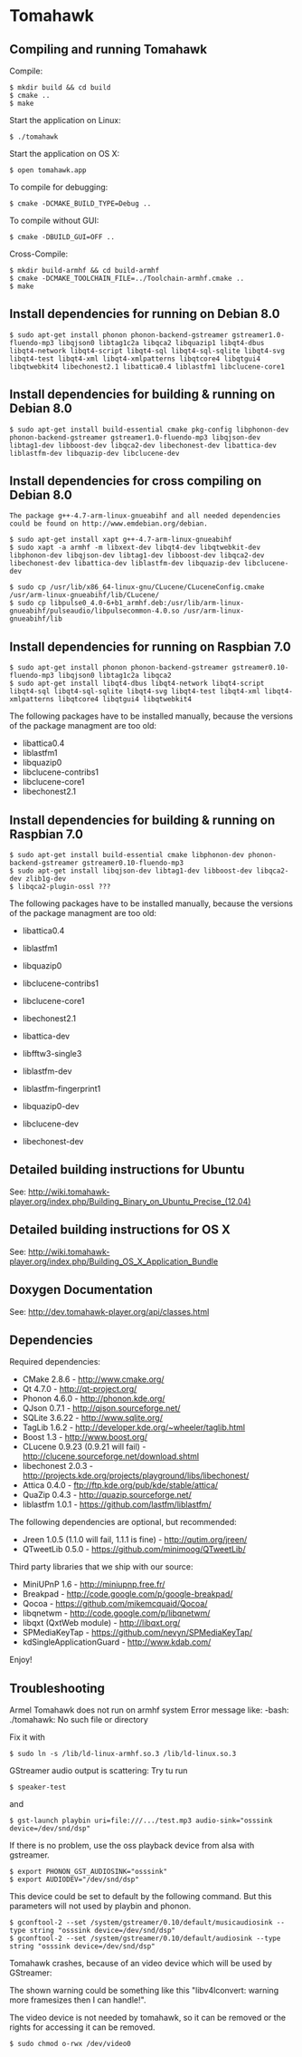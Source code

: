 Tomahawk
========

Compiling and running Tomahawk
------------------------------

Compile:

    $ mkdir build && cd build
    $ cmake ..
    $ make

Start the application on Linux:

    $ ./tomahawk

Start the application on OS X:

    $ open tomahawk.app
    
    
To compile for debugging:

	$ cmake -DCMAKE_BUILD_TYPE=Debug ..
	
	
To compile without GUI:

	$ cmake -DBUILD_GUI=OFF ..

    
Cross-Compile:

	$ mkdir build-armhf && cd build-armhf
	$ cmake -DCMAKE_TOOLCHAIN_FILE=../Toolchain-armhf.cmake ..
    $ make



Install dependencies for running on Debian 8.0
-----------------------------------------

	$ sudo apt-get install phonon phonon-backend-gstreamer gstreamer1.0-fluendo-mp3 libqjson0 libtag1c2a libqca2 libquazip1 libqt4-dbus libqt4-network libqt4-script libqt4-sql libqt4-sql-sqlite libqt4-svg libqt4-test libqt4-xml libqt4-xmlpatterns libqtcore4 libqtgui4 libqtwebkit4 libechonest2.1 libattica0.4 liblastfm1 libclucene-core1


Install dependencies for building & running on Debian 8.0
-----------------------------------------

	$ sudo apt-get install build-essential cmake pkg-config libphonon-dev phonon-backend-gstreamer gstreamer1.0-fluendo-mp3 libqjson-dev libtag1-dev libboost-dev libqca2-dev libechonest-dev libattica-dev liblastfm-dev libquazip-dev libclucene-dev


Install dependencies for cross compiling on Debian 8.0
-----------------------------------------

	The package g++-4.7-arm-linux-gnueabihf and all needed dependencies could be found on http://www.emdebian.org/debian.
	
	$ sudo apt-get install xapt g++-4.7-arm-linux-gnueabihf
	$ sudo xapt -a armhf -m libxext-dev libqt4-dev libqtwebkit-dev libphonon-dev libqjson-dev libtag1-dev libboost-dev libqca2-dev libechonest-dev libattica-dev liblastfm-dev libquazip-dev libclucene-dev
	
	$ sudo cp /usr/lib/x86_64-linux-gnu/CLucene/CLuceneConfig.cmake /usr/arm-linux-gnueabihf/lib/CLucene/
	$ sudo cp libpulse0_4.0-6+b1_armhf.deb:/usr/lib/arm-linux-gnueabihf/pulseaudio/libpulsecommon-4.0.so /usr/arm-linux-gnueabihf/lib


Install dependencies for running on Raspbian 7.0
-----------------------------------------

	$ sudo apt-get install phonon phonon-backend-gstreamer gstreamer0.10-fluendo-mp3 libqjson0 libtag1c2a libqca2
	$ sudo apt-get install libqt4-dbus libqt4-network libqt4-script libqt4-sql libqt4-sql-sqlite libqt4-svg libqt4-test libqt4-xml libqt4-xmlpatterns libqtcore4 libqtgui4 libqtwebkit4


The following packages have to be installed manually, because the versions of the package managment are too old:

* libattica0.4
* liblastfm1
* libquazip0
* libclucene-contribs1
* libclucene-core1
* libechonest2.1



Install dependencies for building & running on Raspbian 7.0
-----------------------------------------

	$ sudo apt-get install build-essential cmake libphonon-dev phonon-backend-gstreamer gstreamer0.10-fluendo-mp3
	$ sudo apt-get install libqjson-dev libtag1-dev libboost-dev libqca2-dev zlib1g-dev
	$ libqca2-plugin-ossl ???

The following packages have to be installed manually, because the versions of the package managment are too old:

* libattica0.4
* liblastfm1
* libquazip0
* libclucene-contribs1
* libclucene-core1
* libechonest2.1

* libattica-dev
* libfftw3-single3
* liblastfm-dev
* liblastfm-fingerprint1
* libquazip0-dev
* libclucene-dev
* libechonest-dev



Detailed building instructions for Ubuntu
-----------------------------------------
See: http://wiki.tomahawk-player.org/index.php/Building_Binary_on_Ubuntu_Precise_(12.04)

Detailed building instructions for OS X
---------------------------------------
See: http://wiki.tomahawk-player.org/index.php/Building_OS_X_Application_Bundle

Doxygen Documentation
---------------------
See: http://dev.tomahawk-player.org/api/classes.html

Dependencies
------------

Required dependencies:

* CMake 2.8.6 - http://www.cmake.org/
* Qt 4.7.0 - http://qt-project.org/
* Phonon 4.6.0 - http://phonon.kde.org/
* QJson 0.7.1 - http://qjson.sourceforge.net/
* SQLite 3.6.22 - http://www.sqlite.org/
* TagLib 1.6.2 - http://developer.kde.org/~wheeler/taglib.html
* Boost 1.3 - http://www.boost.org/
* CLucene 0.9.23 (0.9.21 will fail) - http://clucene.sourceforge.net/download.shtml
* libechonest 2.0.3 - http://projects.kde.org/projects/playground/libs/libechonest/
* Attica 0.4.0 - ftp://ftp.kde.org/pub/kde/stable/attica/
* QuaZip 0.4.3 - http://quazip.sourceforge.net/
* liblastfm 1.0.1 - https://github.com/lastfm/liblastfm/

The following dependencies are optional, but recommended:

* Jreen 1.0.5 (1.1.0 will fail, 1.1.1 is fine) - http://qutim.org/jreen/
* QTweetLib 0.5.0 - https://github.com/minimoog/QTweetLib/

Third party libraries that we ship with our source:

* MiniUPnP 1.6 - http://miniupnp.free.fr/
* Breakpad - http://code.google.com/p/google-breakpad/
* Qocoa - https://github.com/mikemcquaid/Qocoa/
* libqnetwm - http://code.google.com/p/libqnetwm/
* libqxt (QxtWeb module) - http://libqxt.org/
* SPMediaKeyTap - https://github.com/nevyn/SPMediaKeyTap/
* kdSingleApplicationGuard - http://www.kdab.com/

Enjoy!




Troubleshooting
---------------

Armel Tomahawk does not run on armhf system
Error message like:
	-bash: ./tomahawk: No such file or directory


Fix it with

	$ sudo ln -s /lib/ld-linux-armhf.so.3 /lib/ld-linux.so.3
	




GStreamer audio output is scattering:
Try tu run
	
	$ speaker-test
	
and

	$ gst-launch playbin uri=file:///.../test.mp3 audio-sink="osssink device=/dev/snd/dsp"
	
If there is no problem, use the oss playback device from alsa with gstreamer.

	$ export PHONON_GST_AUDIOSINK="osssink"
	$ export AUDIODEV="/dev/snd/dsp"

This device could be set to default by the following command.
But this parameters will not used by playbin and phonon.
	
	$ gconftool-2 --set /system/gstreamer/0.10/default/musicaudiosink --type string "osssink device=/dev/snd/dsp"
	$ gconftool-2 --set /system/gstreamer/0.10/default/audiosink --type string "osssink device=/dev/snd/dsp"
	




Tomahawk crashes, because of an video device which will be used by GStreamer:

The shown warning could be something like this
"libv4lconvert: warning more framesizes then I can handle!".

The video device is not needed by tomahawk,
so it can be removed or the rights for accessing it can be removed.
	
	$ sudo chmod o-rwx /dev/video0
	
